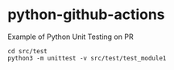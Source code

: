 # python-github-actions
Example of Python Unit Testing on PR
```
cd src/test
python3 -m unittest -v src/test/test_module1
```
